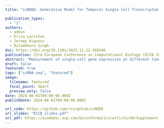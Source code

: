 ```yaml
---
title: "scNODE: Generative Model for Temporal Single Cell Transcriptomic Data Prediction"

publication_types:
  - "1"
authors:
  - admin
  - Erica Larschan
  - Jeremy Bigness
  - Ritambhara Singh
doi: https://doi.org/10.1101/2023.11.22.568346
publication: 23rd European Conference on Computational Biology (ECCB 2024)
abstract: "Measurement of single-cell gene expression at different timepoints enables the study of cell development. However, due to the resource constraints and technical challenges associated with the single-cell experiments, researchers can only profile gene expression at discrete and sparsely-sampled timepoints. This missing timepoint information impedes downstream cell developmental analyses. We propose scNODE, an end-to-end deep learning model that can predict in silico single-cell gene expression at unobserved timepoints. scNODE integrates a variational autoencoder (VAE) with neural ordinary differential equations (ODEs) to predict gene expression using a continuous and non-linear latent space. Importantly, we incorporate a dynamic regularization term to learn a latent space that is robust against distribution shifts when predicting single-cell gene expression at unobserved timepoints. Our evaluations on three real-world scRNA-seq datasets show that scNODEE achieves higher predictive performance than state-of-the-art methods. We further demonstrate that scNODE's predictions help cell trajectory inference under the missing timepoint paradigm and the learned latent space is useful for in silico perturbation analysis of relevant genes along a developmental cell path. The data and code are publicly available at https://github.com/rsinghlab/scNODE."
draft: false
featured: true
tags: ["scRNA-seq", "featured"]
image:
  filename: featured
  focal_point: Smart
  preview_only: false
date: 2024-06-01T00:00:00.000Z
publishDate: 2024-06-01T00:00:00.000Z

url_code: https://github.com/rsinghlab/scNODE
url_slides: "ECCB_slides.pdf"
url_pdf: https://academic.oup.com/bioinformatics/article/40/Supplement_2/ii146/7749071
---
```

